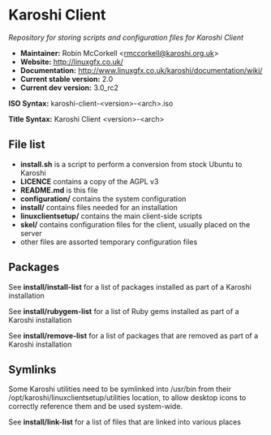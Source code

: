 # Karoshi Client

*Repository for storing scripts and configuration files for Karoshi Client*

- **Maintainer:** Robin McCorkell &lt;rmccorkell@karoshi.org.uk&gt;
- **Website:** http://linuxgfx.co.uk/
- **Documentation:** http://www.linuxgfx.co.uk/karoshi/documentation/wiki/
- **Current stable version:** 2.0
- **Current dev version:** 3.0_rc2

**ISO Syntax:** karoshi-client-&lt;version&gt;-&lt;arch&gt;.iso

**Title Syntax:** Karoshi Client &lt;version&gt;-&lt;arch&gt;

## File list

- **install.sh** is a script to perform a conversion from stock Ubuntu to Karoshi
- **LICENCE** contains a copy of the AGPL v3
- **README.md** is this file
- **configuration/** contains the system configuration
- **install/** contains files needed for an installation
- **linuxclientsetup/** contains the main client-side scripts
- **skel/** contains configuration files for the client, usually placed on the server
- other files are assorted temporary configuration files

## Packages

See **install/install-list** for a list of packages installed as part of a Karoshi installation

See **install/rubygem-list** for a list of Ruby gems installed as part of a Karoshi installation

See **install/remove-list** for a list of packages that are removed as part of a Karoshi installation

## Symlinks

Some Karoshi utilities need to be symlinked into /usr/bin from their /opt/karoshi/linuxclientsetup/utilities location, to allow desktop icons to correctly reference them and be used system-wide.

See **install/link-list** for a list of files that are linked into various places
